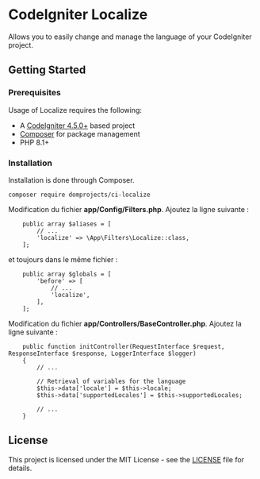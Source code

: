 # CodeIgniter Localize

Allows you to easily change and manage the language of your CodeIgniter project.

## Getting Started

### Prerequisites

Usage of Localize requires the following:

- A [CodeIgniter 4.5.0+](https://github.com/codeigniter4/CodeIgniter4/) based project
- [Composer](https://getcomposer.org/) for package management
- PHP 8.1+

### Installation

Installation is done through Composer.

```console
composer require domprojects/ci-localize
```

Modification du fichier **app/Config/Filters.php**. Ajoutez la ligne suivante :

```console
    public array $aliases = [
        // ...
        'localize' => \App\Filters\Localize::class,
    ];
```

et toujours dans le même fichier :

```console
    public array $globals = [
        'before' => [
            // ...
            'localize',
        ],
    ];
```

Modification du fichier **app/Controllers/BaseController.php**. Ajoutez la ligne suivante :

```console
    public function initController(RequestInterface $request, ResponseInterface $response, LoggerInterface $logger)
    {
        // ...

        // Retrieval of variables for the language
        $this->data['locale'] = $this->locale;
        $this->data['supportedLocales'] = $this->supportedLocales;

        // ...
    }
```

## License

This project is licensed under the MIT License - see the [LICENSE](LICENSE) file for details.
